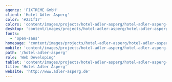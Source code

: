 ```yaml
---
agency: 'FIXTREME GmbH'
client: 'Hotel Adler Asperg'
color: '#231f17'
colors: 'content/images/projects/hotel-adler-asperg/hotel-adler-asperg-colors.png'
desktop: 'content/images/projects/hotel-adler-asperg/hotel-adler-asperg-imac.png'
fonts:
  - 'open-sans'
homepage: 'content/images/projects/hotel-adler-asperg/hotel-adler-asperg.png'
mobile: 'content/images/projects/hotel-adler-asperg/hotel-adler-asperg-iphone.png'
path: '/hotel-adler-asperg'
role: 'Web Developing'
tablet: 'content/images/projects/hotel-adler-asperg/hotel-adler-asperg-ipad.png'
title: 'Hotel Adler Asperg'
website: 'http://www.adler-asperg.de'
---
```

